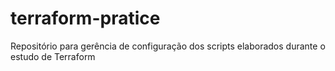 # terraform-pratice
Repositório para gerência de configuração dos scripts elaborados durante o estudo de Terraform
